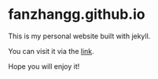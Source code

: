 # fanzhangg.github.io

This is my personal website built with jekyll.

You can visit it via the [link](https://fanzhangg.github.io/).

Hope you will enjoy it!
